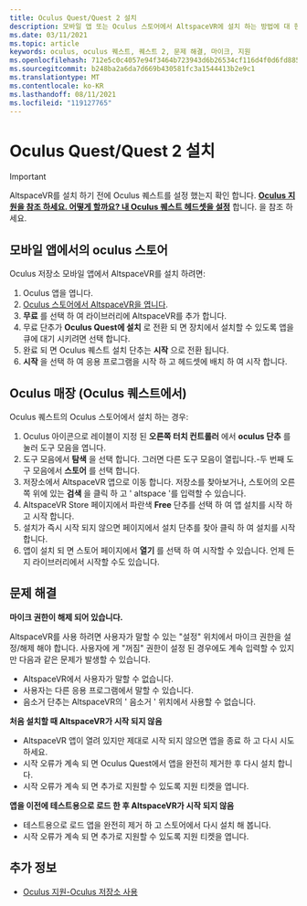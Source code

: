```yaml
---
title: Oculus Quest/Quest 2 설치
description: 모바일 앱 또는 Oculus 스토어에서 AltspaceVR에 설치 하는 방법에 대 한 단계별 지침을 확인 하세요.
ms.date: 03/11/2021
ms.topic: article
keywords: oculus, oculus 퀘스트, 퀘스트 2, 문제 해결, 마이크, 지원
ms.openlocfilehash: 712e5c0c4057e94f3464b723943d6b26534cf116d4f0d6fd8855016cb90d67be
ms.sourcegitcommit: b248ba2a6da7d669b430581fc3a1544413b2e9c1
ms.translationtype: MT
ms.contentlocale: ko-KR
ms.lasthandoff: 08/11/2021
ms.locfileid: "119127765"
---
```

# <a name="oculus-questquest-2-installation"></a>Oculus Quest/Quest 2 설치

> [!IMPORTANT]
> AltspaceVR를 설치 하기 전에 Oculus 퀘스트를 설정 했는지 확인 합니다. **[Oculus 지원을 참조 하세요. 어떻게 할까요? 내 Oculus 퀘스트 헤드셋을 설정](https://support.oculus.com/855551644803876/#faq_525406631321134)** 합니다. 을 참조 하세요.

## <a name="oculus-store-from-the-mobile-app"></a>모바일 앱에서의 oculus 스토어

Oculus 저장소 모바일 앱에서 AltspaceVR를 설치 하려면:

1. Oculus 앱을 엽니다.
2. [Oculus 스토어에서 AltspaceVR을 엽니다](https://www.oculus.com/experiences/quest/2133027990157329/).
3. **무료** 를 선택 하 여 라이브러리에 AltspaceVR를 추가 합니다. 
4. 무료 단추가 **Oculus Quest에 설치** 로 전환 되 면 장치에서 설치할 수 있도록 앱을 큐에 대기 시키려면 선택 합니다.
5. 완료 되 면 Oculus 퀘스트 설치 단추는 **시작** 으로 전환 됩니다. 
6. **시작** 을 선택 하 여 응용 프로그램을 시작 하 고 헤드셋에 배치 하 여 시작 합니다.

## <a name="oculus-store-from-the-oculus-quest"></a>Oculus 매장 (Oculus 퀘스트에서)

Oculus 퀘스트의 Oculus 스토어에서 설치 하는 경우:

1. Oculus 아이콘으로 레이블이 지정 된 **오른쪽 터치 컨트롤러** 에서 **oculus 단추** 를 눌러 도구 모음을 엽니다.
2. 도구 모음에서 **탐색** 을 선택 합니다. 그러면 다른 도구 모음이 열립니다.-두 번째 도구 모음에서 **스토어** 를 선택 합니다.
3. 저장소에서 AltspaceVR 앱으로 이동 합니다. 저장소를 찾아보거나, 스토어의 오른쪽 위에 있는 **검색** 을 클릭 하 고 ' altspace '를 입력할 수 있습니다.
4. AltspaceVR Store 페이지에서 파란색 **Free** 단추를 선택 하 여 앱 설치를 시작 하 고 시작 합니다.
5. 설치가 즉시 시작 되지 않으면 페이지에서 설치 단추를 찾아 클릭 하 여 설치를 시작 합니다.
6. 앱이 설치 되 면 스토어 페이지에서 **열기** 를 선택 하 여 시작할 수 있습니다. 언제 든 지 라이브러리에서 시작할 수도 있습니다.

## <a name="troubleshooting"></a>문제 해결

**마이크 권한이 해제 되어 있습니다.**

AltspaceVR를 사용 하려면 사용자가 말할 수 있는 "설정" 위치에서 마이크 권한을 설정/해제 해야 합니다.  사용자에 게 "꺼짐" 권한이 설정 된 경우에도 계속 입력할 수 있지만 다음과 같은 문제가 발생할 수 있습니다.

<!-- Missing image -->
<!-- oculus-permissions-denymicrophone.png -->
    
* AltspaceVR에서 사용자가 말할 수 없습니다.
* 사용자는 다른 응용 프로그램에서 말할 수 있습니다.
* 음소거 단추는 AltspaceVR의 ' 음소거 ' 위치에서 사용할 수 없습니다.

**처음 설치할 때 AltspaceVR가 시작 되지 않음**

* AltspaceVR 앱이 열려 있지만 제대로 시작 되지 않으면 앱을 종료 하 고 다시 시도 하세요.
* 시작 오류가 계속 되 면 Oculus Quest에서 앱을 완전히 제거한 후 다시 설치 합니다.
* 시작 오류가 계속 되 면 추가로 지원할 수 있도록 지원 티켓을 엽니다.

**앱을 이전에 테스트용으로 로드 한 후 AltspaceVR가 시작 되지 않음**

* 테스트용으로 로드 앱을 완전히 제거 하 고 스토어에서 다시 설치 해 봅니다.
* 시작 오류가 계속 되 면 추가로 지원할 수 있도록 지원 티켓을 엽니다.

## <a name="see-also"></a>추가 정보

* [Oculus 지원-Oculus 저장소 사용](https://support.oculus.com/414963819268125/)